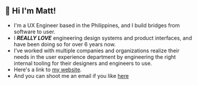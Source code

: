 ## 👋 Hi I'm Matt! 
- I'm a UX Engineer based in the Philippines, and I build bridges from software to user.
- I ***REALLY LOVE*** engineering design systems and product interfaces, and have been doing so for over 6 years now.
- I’ve worked with multiple companies and organizations realize their needs in the user experience department by engineering the right internal tooling for their designers and engineers to use.
- Here's a link to [my website](https://matteusan.com).
- And you can shoot me an email if you like [here](mailto:matt@matteusan.com)
